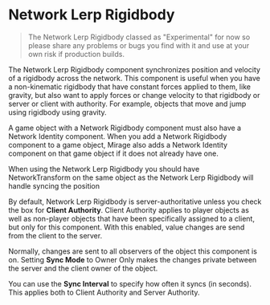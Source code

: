 # Network Lerp Rigidbody

> The Network Lerp Rigidbody classed as "Experimental" for now so please share any problems or bugs you find with it and use at your own risk if production builds. 

The Network Lerp Rigidbody component synchronizes position and velocity of a rigidbody across the network. This component is useful when you have a non-kinematic rigidbody that have constant forces applied to them, like gravity, but also want to apply forces or change velocity to that rigidbody or server or client with authority. For example, objects that move and jump using rigidbody using gravity.

A game object with a Network Rigidbody component must also have a Network Identity component. When you add a Network Rigidbody component to a game object, Mirage also adds a Network Identity component on that game object if it does not already have one.

When using the Network Lerp Rigidbody you should have NetworkTransform on the same object as the Network Lerp Rigidbody will handle syncing the position

By default, Network Lerp Rigidbody is server-authoritative unless you check the box for **Client Authority**. Client Authority applies to player objects as well as non-player objects that have been specifically assigned to a client, but only for this component. With this enabled, value changes are send from the client to the server.

Normally, changes are sent to all observers of the object this component is on. Setting **Sync Mode** to Owner Only makes the changes private between the server and the client owner of the object.

You can use the **Sync Interval** to specify how often it syncs (in seconds). This applies both to Client Authority and Server Authority.
